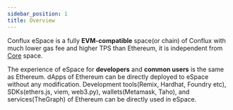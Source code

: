 ```yaml
---
sidebar_position: 1
title: Overview
---
```


Conflux eSpace is a fully **EVM-compatible** space(or chain) of Conflux with much lower gas fee and higher TPS than Ethereum, it is independent from [Core](../core/core.mdx) space.

The experience of eSpace for **developers** and **common users** is the same as Ethereum. dApps of Ethereum can be directly deployed to eSpace without any modification. 
Development tools(Remix, Hardhat, Foundry etc), SDKs(ethers.js, viem, web3.py), wallets(Metamask, Taho), and services(TheGraph) of Ethereum can be directly used in eSpace.


